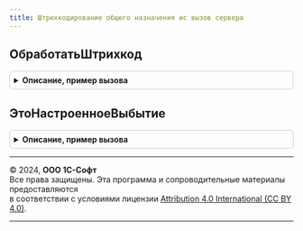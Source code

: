 ```yaml
---
title: Штрихкодирование общего назначения ис вызов сервера
---
```



## ОбработатьШтрихкод
<details style="margin: 1em 0; padding: 0.5em; border: 1px solid #ccc; border-radius: 6px;">

<summary style="font-weight: bold; cursor: pointer;">Описание, пример вызова</summary>

```bsl

// Выполняет обработку штрихкода и возвращает результат этой обработки.
//
// Параметры:
//  ВходящиеДанные - Структура - Данные штрихкода.
//  ПараметрыСканирования - (См. ШтрихкодированиеОбщегоНазначенияИСКлиент.ПараметрыСканирования).
//  КэшированныеЗначения - Структура - Содержит поля кэшируемых значений.
//  УникальныйИдентификатор - УникальныйИдентификатор - Идентификатор, по которому будут помещены данные по обработанным
//                                                      штрихкодам в хранилище.
// Возвращаемое значение:
//  Структура - (См. ШтрихкодированиеОбщегоНазначенияИС.ИнициализироватьРезультатОбработкиШтрихкода).
Функция ОбработатьШтрихкод(ВходящиеДанные, ПараметрыСканирования, КэшированныеЗначения, УникальныйИдентификатор) Экспорт
```

Пример вызова
```bsl
Результат = ШтрихкодированиеОбщегоНазначенияИСВызовСервера.ОбработатьШтрихкод(ВходящиеДанные, ПараметрыСканирования, КэшированныеЗначения, УникальныйИдентификатор) 
```
</details>

## ЭтоНастроенноеВыбытие
<details style="margin: 1em 0; padding: 0.5em; border: 1px solid #ccc; border-radius: 6px;">

<summary style="font-weight: bold; cursor: pointer;">Описание, пример вызова</summary>

```bsl

Функция ЭтоНастроенноеВыбытие(Номенклатура, Характеристика, НоменклатураВыбытия, ХарактеристикаВыбытия) Экспорт
```

Пример вызова
```bsl
Результат = ШтрихкодированиеОбщегоНазначенияИСВызовСервера.ЭтоНастроенноеВыбытие(Номенклатура, Характеристика, НоменклатураВыбытия, ХарактеристикаВыбытия) 
```
</details>

---

© 2024, **ООО 1С-Софт**  
Все права защищены. Эта программа и сопроводительные материалы предоставляются  
в соответствии с условиями лицензии [Attribution 4.0 International (CC BY 4.0)](https://creativecommons.org/licenses/by/4.0/legalcode).

---
